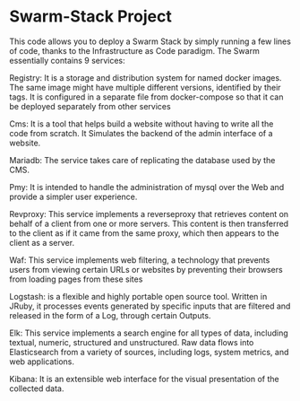# Swarm-Stack Project
This code allows you to deploy a Swarm Stack by simply running a few lines of code, thanks to the Infrastructure as Code paradigm.
The Swarm essentially contains 9 services:

Registry: It is a storage and distribution system for named docker images. The same image might have multiple different versions, identified by their tags. It is configured in a separate file from docker-compose so that it can be deployed separately from other services

Cms: It is a tool that helps build a website without having to write all the code from scratch. It Simulates the backend of the admin interface of a website.

Mariadb: The service takes care of replicating the database used by the CMS.

Pmy: It is intended to handle the administration of mysql over the Web and provide a simpler user experience.

Revproxy: This service implements a reverseproxy that retrieves content on behalf of a client from one or more servers. This content is then transferred to the client as if it came from the same proxy, which then appears to the client as a server.

Waf: This service implements web filtering, a technology that prevents users from viewing certain URLs or websites by preventing their browsers from loading pages from these sites

Logstash: is a flexible and highly portable open source tool. Written in JRuby, it processes events generated by specific inputs that are filtered and released in the form of a 
Log, through certain Outputs.

Elk: This service implements a search engine for all types of data, including textual, numeric, structured and unstructured. Raw data flows into Elasticsearch from a variety of sources, including logs, system metrics, and web applications.

Kibana: It is an extensible web interface for the visual presentation of the collected data.
